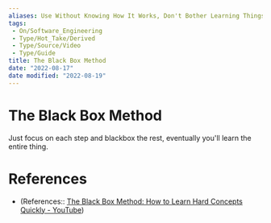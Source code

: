 ```yaml
---
aliases: Use Without Knowing How It Works, Don't Bother Learning Things You Won't Need
tags:
 - On/Software_Engineering
 - Type/Hot_Take/Derived
 - Type/Source/Video
 - Type/Guide
title: The Black Box Method
date: "2022-08-17"
date modified: "2022-08-19"
---
```


# The Black Box Method
Just focus on each step and blackbox the rest, eventually you'll learn the entire thing.

# References
- (References:: [The Black Box Method: How to Learn Hard Concepts Quickly - YouTube](https://www.youtube.com/watch?v=RDzsrmMl48I&t=465s))
